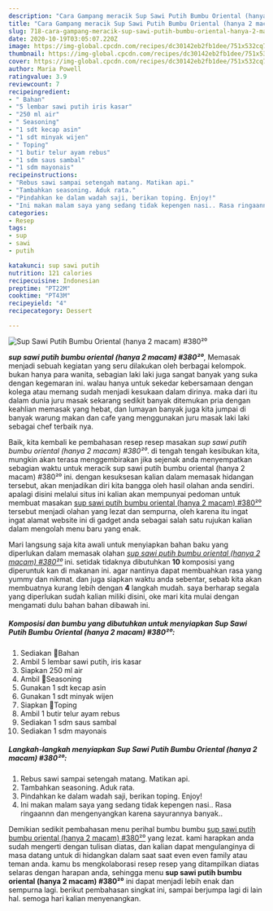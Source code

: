```yaml
---
description: "Cara Gampang meracik Sup Sawi Putih Bumbu Oriental (hanya 2 macam) #380²⁰ yang Lezat Sekali"
title: "Cara Gampang meracik Sup Sawi Putih Bumbu Oriental (hanya 2 macam) #380²⁰ yang Lezat Sekali"
slug: 718-cara-gampang-meracik-sup-sawi-putih-bumbu-oriental-hanya-2-macam-380-yang-lezat-sekali
date: 2020-10-19T03:05:07.220Z
image: https://img-global.cpcdn.com/recipes/dc30142eb2fb1dee/751x532cq70/sup-sawi-putih-bumbu-oriental-hanya-2-macam-380⁰-foto-resep-utama.jpg
thumbnail: https://img-global.cpcdn.com/recipes/dc30142eb2fb1dee/751x532cq70/sup-sawi-putih-bumbu-oriental-hanya-2-macam-380⁰-foto-resep-utama.jpg
cover: https://img-global.cpcdn.com/recipes/dc30142eb2fb1dee/751x532cq70/sup-sawi-putih-bumbu-oriental-hanya-2-macam-380⁰-foto-resep-utama.jpg
author: Maria Powell
ratingvalue: 3.9
reviewcount: 7
recipeingredient:
- " Bahan"
- "5 lembar sawi putih iris kasar"
- "250 ml air"
- " Seasoning"
- "1 sdt kecap asin"
- "1 sdt minyak wijen"
- " Toping"
- "1 butir telur ayam rebus"
- "1 sdm saus sambal"
- "1 sdm mayonais"
recipeinstructions:
- "Rebus sawi sampai setengah matang. Matikan api."
- "Tambahkan seasoning. Aduk rata."
- "Pindahkan ke dalam wadah saji, berikan toping. Enjoy!"
- "Ini makan malam saya yang sedang tidak kepengen nasi.. Rasa ringaannn dan mengenyangkan karena sayurannya banyak.."
categories:
- Resep
tags:
- sup
- sawi
- putih

katakunci: sup sawi putih 
nutrition: 121 calories
recipecuisine: Indonesian
preptime: "PT22M"
cooktime: "PT43M"
recipeyield: "4"
recipecategory: Dessert

---
```



![Sup Sawi Putih Bumbu Oriental (hanya 2 macam) #380²⁰](https://img-global.cpcdn.com/recipes/dc30142eb2fb1dee/751x532cq70/sup-sawi-putih-bumbu-oriental-hanya-2-macam-380⁰-foto-resep-utama.jpg)

<b><i>sup sawi putih bumbu oriental (hanya 2 macam) #380²⁰</i></b>, Memasak menjadi sebuah kegiatan yang seru dilakukan oleh berbagai kelompok. bukan hanya para wanita, sebagian laki laki juga sangat banyak yang suka dengan kegemaran ini. walau hanya untuk sekedar kebersamaan dengan kolega atau memang sudah menjadi kesukaan dalam dirinya. maka dari itu dalam dunia juru masak sekarang sedikit banyak ditemukan pria dengan keahlian memasak yang hebat, dan lumayan banyak juga kita jumpai di banyak warung makan dan cafe yang menggunakan juru masak laki laki sebagai chef terbaik nya.



Baik, kita kembali ke pembahasan resep resep masakan <i>sup sawi putih bumbu oriental (hanya 2 macam) #380²⁰</i>. di tengah tengah kesibukan kita, mungkin akan terasa menggembirakan jika sejenak anda menyempatkan sebagian waktu untuk meracik sup sawi putih bumbu oriental (hanya 2 macam) #380²⁰ ini. dengan kesuksesan kalian dalam memasak hidangan tersebut, akan menjadikan diri kita bangga oleh hasil olahan anda sendiri. apalagi disini melalui situs ini kalian akan mempunyai pedoman untuk membuat masakan <u>sup sawi putih bumbu oriental (hanya 2 macam) #380²⁰</u> tersebut menjadi olahan yang lezat dan sempurna, oleh karena itu ingat ingat alamat website ini di gadget anda sebagai salah satu rujukan kalian dalam mengolah menu baru yang enak.


Mari langsung saja kita awali untuk menyiapkan bahan baku yang diperlukan dalam memasak olahan <u><i>sup sawi putih bumbu oriental (hanya 2 macam) #380²⁰</i></u> ini. setidak tidaknya dibutuhkan <b>10</b> komposisi yang diperuntuk kan di makanan ini. agar nantinya dapat membuahkan rasa yang yummy dan nikmat. dan juga siapkan waktu anda sebentar, sebab kita akan membuatnya kurang lebih dengan <b>4</b> langkah mudah. saya berharap segala yang diperlukan sudah kalian miliki disini, oke mari kita mulai dengan mengamati dulu bahan bahan dibawah ini.

<!--inarticleads1-->

##### Komposisi dan bumbu yang dibutuhkan untuk menyiapkan Sup Sawi Putih Bumbu Oriental (hanya 2 macam) #380²⁰:

1. Sediakan  🍒Bahan
1. Ambil 5 lembar sawi putih, iris kasar
1. Siapkan 250 ml air
1. Ambil  🍒Seasoning
1. Gunakan 1 sdt kecap asin
1. Gunakan 1 sdt minyak wijen
1. Siapkan  🍒Toping
1. Ambil 1 butir telur ayam rebus
1. Sediakan 1 sdm saus sambal
1. Sediakan 1 sdm mayonais




<!--inarticleads2-->

##### Langkah-langkah menyiapkan Sup Sawi Putih Bumbu Oriental (hanya 2 macam) #380²⁰:

1. Rebus sawi sampai setengah matang. Matikan api.
1. Tambahkan seasoning. Aduk rata.
1. Pindahkan ke dalam wadah saji, berikan toping. Enjoy!
1. Ini makan malam saya yang sedang tidak kepengen nasi.. Rasa ringaannn dan mengenyangkan karena sayurannya banyak..




Demikian sedikit pembahasan menu perihal bumbu bumbu <u>sup sawi putih bumbu oriental (hanya 2 macam) #380²⁰</u> yang lezat. kami harapkan anda sudah mengerti dengan tulisan diatas, dan kalian dapat mengulanginya di masa datang untuk di hidangkan dalam saat saat even even family atau teman anda. kamu bs mengkolaborasi resep resep yang ditampilkan diatas selaras dengan harapan anda, sehingga menu <b>sup sawi putih bumbu oriental (hanya 2 macam) #380²⁰</b> ini dapat menjadi lebih enak dan sempurna lagi. berikut pembahasan singkat ini, sampai berjumpa lagi di lain hal. semoga hari kalian menyenangkan.
